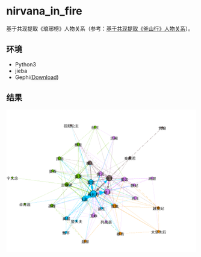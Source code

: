 # nirvana_in_fire

基于共现提取《琅琊榜》人物关系（参考：[基于共现提取《釜山行》人物关系](https://github.com/Forec/text-cooccurrence/blob/master/README.md)）。

## 环境

- Python3
- jieba
- Gephi([Download](https://gephi.org/users/download/))

## 结果

![](result.png)

